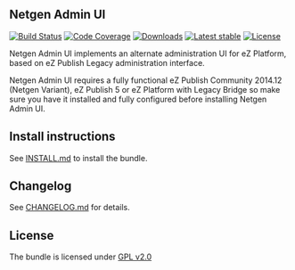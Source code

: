 Netgen Admin UI
---------------
[![Build Status](https://img.shields.io/travis/netgen/NetgenAdminUIBundle.svg?style=flat-square)](https://travis-ci.org/netgen/NetgenAdminUIBundle)
[![Code Coverage](https://img.shields.io/codecov/c/github/netgen/NetgenAdminUIBundle.svg?style=flat-square)](https://codecov.io/gh/netgen/NetgenAdminUIBundle)
[![Downloads](https://img.shields.io/packagist/dt/netgen/admin-ui-bundle.svg?style=flat-square)](https://packagist.org/packages/netgen/admin-ui-bundle)
[![Latest stable](https://img.shields.io/packagist/v/netgen/admin-ui-bundle.svg?style=flat-square)](https://packagist.org/packages/netgen/admin-ui-bundle)
[![License](https://img.shields.io/packagist/l/netgen/admin-ui-bundle.svg?style=flat-square)](https://packagist.org/packages/netgen/admin-ui-bundle)

Netgen Admin UI implements an alternate administration UI for eZ Platform, based on
eZ Publish Legacy administration interface.

Netgen Admin UI requires a fully functional eZ Publish Community 2014.12 (Netgen Variant),
eZ Publish 5 or eZ Platform with Legacy Bridge so make sure you have it installed and fully
configured before installing Netgen Admin UI.

Install instructions
--------------------

See [INSTALL.md](INSTALL.md) to install the bundle.

Changelog
---------

See [CHANGELOG.md](CHANGELOG.md) for details.

License
-------

The bundle is licensed under [GPL v2.0](LICENSE)
